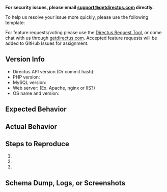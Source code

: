 **For security issues, please email support@getdirectus.com directly.**

To help us resolve your issue more quickly, please use the following template:

For feature requests/voting please use the [Directus Request Tool](https://request.getdirectus.com/), or come chat with us through [getdirectus.com](http://getdirectus.com). Accepted feature requests will be added to GitHub Issues for assignment.

## Version Info
  - Directus API version (Or commit hash):
  - PHP version: 
  - MySQL version: 
  - Web server: (Ex. Apache, nginx or IIS?) 
  - OS name and version: 

## Expected Behavior


## Actual Behavior


## Steps to Reproduce
 1. 
 2. 
 3. 

## Schema Dump, Logs, or Screenshots
